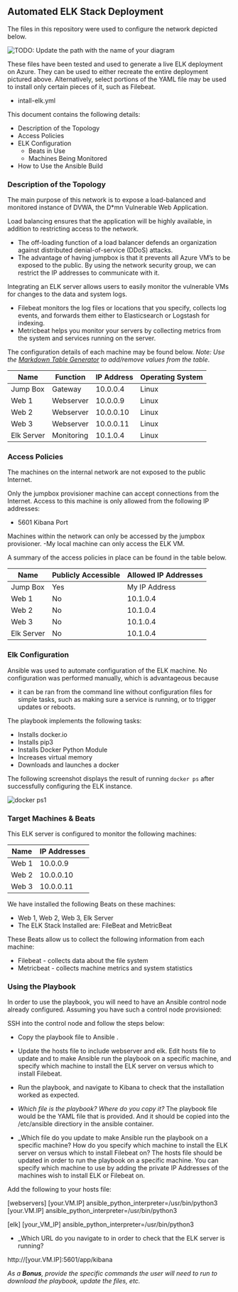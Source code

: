 ## Automated ELK Stack Deployment

The files in this repository were used to configure the network depicted below.

![TODO: Update the path with the name of your diagram](Images/diagram_filename.png)

These files have been tested and used to generate a live ELK deployment on Azure. They can be used to either recreate the entire deployment pictured above. Alternatively, select portions of the YAML file may be used to install only certain pieces of it, such as Filebeat.

  - intall-elk.yml

This document contains the following details:
- Description of the Topology
- Access Policies
- ELK Configuration
  - Beats in Use
  - Machines Being Monitored
- How to Use the Ansible Build


### Description of the Topology

The main purpose of this network is to expose a load-balanced and monitored instance of DVWA, the D*mn Vulnerable Web Application.

Load balancing ensures that the application will be highly available, in addition to restricting access to the network.
- The off-loading function of a load balancer defends an organization against distributed denial-of-service (DDoS) attacks.  
- The advantage of having jumpbox is that it  prevents all Azure VM’s to be exposed to the public. By using the network security group, we can restrict the IP addresses to communicate with it.

Integrating an ELK server allows users to easily monitor the vulnerable VMs for changes to the data and system logs.
- Filebeat monitors the log files or locations that you specify, collects log events, and forwards them either to Elasticsearch or Logstash for indexing.
- Metricbeat helps you monitor your servers by collecting metrics from the system and services running on the server.

The configuration details of each machine may be found below.
_Note: Use the [Markdown Table Generator](http://www.tablesgenerator.com/markdown_tables) to add/remove values from the table_.

| Name     | Function | IP Address | Operating System |
|----------|----------|------------|------------------|
| Jump Box | Gateway  | 10.0.0.4| Linux            |
| Web 1     |  Webserver | 10.0.0.9   | Linux          |
| Web 2     | Webserver | 10.0.0.10    |   Linux         |
| Web 3    |  Webserver |  10.0.0.11    | Linux          |
| Elk Server| Monitoring| 10.1.0.4| Linux|
### Access Policies

The machines on the internal network are not exposed to the public Internet. 

Only the jumpbox provisioner machine can accept connections from the Internet. Access to this machine is only allowed from the following IP addresses:
- 5601 Kibana Port

Machines within the network can only be accessed by the jumpbox provisioner.
-My local machine can only access the ELK VM.

A summary of the access policies in place can be found in the table below.

| Name     | Publicly Accessible | Allowed IP Addresses |
|----------|---------------------|----------------------|
| Jump Box | Yes             | My IP Address   |
|  Web 1     |      No       |     10.1.0.4                 |
|    Web 2       |  No          |      10.1.0.4                |
|Web 3	| No	|	10.1.0.4|
| Elk Server| No| 10.1.0.4|

### Elk Configuration

Ansible was used to automate configuration of the ELK machine. No configuration was performed manually, which is advantageous because
-  it can be ran from the command line without configuration files for simple tasks, such as making sure a service is running, or to trigger updates or reboots.


The playbook implements the following tasks:

- Installs docker.io
- Installs pip3
- Installs Docker Python Module
- Increases virtual memory
- Downloads and launches a docker

The following screenshot displays the result of running `docker ps` after successfully configuring the ELK instance.

![docker ps1](https://user-images.githubusercontent.com/58923185/153698029-12a0b3a7-fc6e-4a8f-9d77-60296753f992.PNG)

### Target Machines & Beats
This ELK server is configured to monitor the following machines:

| Name     |IP Addresses |
|----------|---------------------|
|  Web 1     |     10.0.0.9       |
|    Web 2|     10.0.0.10             |
|Web 3	|	10.0.0.11|



We have installed the following Beats on these machines:
- Web 1, Web 2, Web 3, Elk Server
- The ELK Stack Installed are: FileBeat and MetricBeat

These Beats allow us to collect the following information from each machine:
- Filebeat - collects data about the file system
- Metricbeat - collects machine metrics and system statistics

### Using the Playbook
In order to use the playbook, you will need to have an Ansible control node already configured. Assuming you have such a control node provisioned: 

SSH into the control node and follow the steps below:

- Copy the playbook file to Ansible .
- Update the hosts file to include webserver and elk. Edit hosts file to update and to make Ansible run the playbook on a specific machine, and specify which machine to install the ELK server on versus which to install Filebeat.
- Run the playbook, and navigate to Kibana to check that the installation worked as expected.


- _Which file is the playbook? Where do you copy it?_
	The playbook file would be the YAML file that is provided. And it should be copied into the /etc/ansible directiory in the ansible container.

- _Which file do you update to make Ansible run the playbook on a specific machine? How do you specify which machine to install the ELK server on versus which to install Filebeat on?
	The hosts file should be updated in order to run the playbook on a specific machine. 
	You can specify which machine to use by adding the private IP Addresses of the machines wish to install ELK or Filebeat on.

Add the following to your hosts file:

[webservers]
[your.VM.IP] ansible_python_interpreter=/usr/bin/python3	
[your.VM.IP] ansible_python_interpreter=/usr/bin/python3

[elk]
[your_VM_IP] ansible_python_interpreter=/usr/bin/python3


- _Which URL do you navigate to in order to check that the ELK server is running?


http://[your.VM.IP]:5601/app/kibana

_As a **Bonus**, provide the specific commands the user will need to run to download the playbook, update the files, etc._